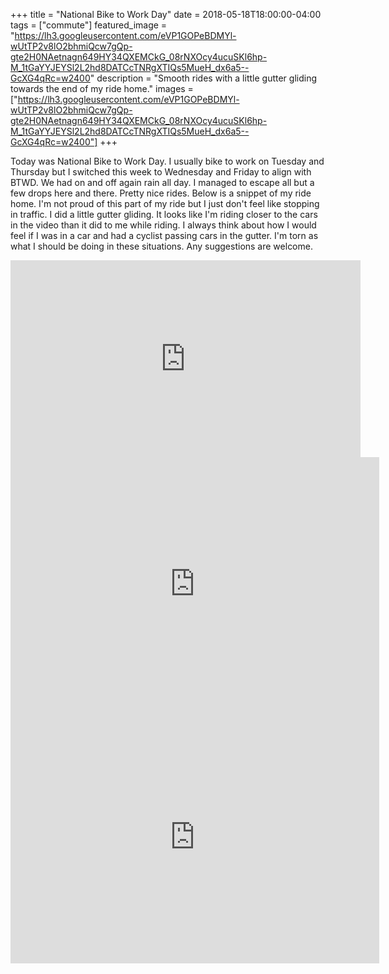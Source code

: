 +++
title =  "National Bike to Work Day"
date = 2018-05-18T18:00:00-04:00
tags = ["commute"]
featured_image = "https://lh3.googleusercontent.com/eVP1GOPeBDMYl-wUtTP2v8lO2bhmiQcw7gQp-gte2H0NAetnagn649HY34QXEMCkG_08rNXOcy4ucuSKl6hp-M_1tGaYYJEYSl2L2hd8DATCcTNRgXTIQs5MueH_dx6a5--GcXG4qRc=w2400"
description = "Smooth rides with a little gutter gliding towards the end of my ride home."
images = ["https://lh3.googleusercontent.com/eVP1GOPeBDMYl-wUtTP2v8lO2bhmiQcw7gQp-gte2H0NAetnagn649HY34QXEMCkG_08rNXOcy4ucuSKl6hp-M_1tGaYYJEYSl2L2hd8DATCcTNRgXTIQs5MueH_dx6a5--GcXG4qRc=w2400"]
+++

Today was National Bike to Work Day. I usually bike to work on Tuesday and Thursday but I switched this week to Wednesday and Friday to align with BTWD. We had on and off again rain all day. I managed to escape all but a few drops here and there. Pretty nice rides. Below is a snippet of my ride home. I'm not proud of this part of my ride but I just don't feel like stopping in traffic. I did a little gutter gliding. It looks like I'm riding closer to the cars in the video than it did to me while riding. I always think about how I would feel if I was in a car and had a cyclist passing cars in the gutter. I'm torn as what I should be doing in these situations. Any suggestions are welcome.


<iframe width="560" height="315" src="https://www.youtube.com/embed/KfpO25KZdiQ" frameborder="0" allow="autoplay; encrypted-media" allowfullscreen></iframe>


<iframe height='405' width='590' frameborder='0' allowtransparency='true' scrolling='no' src='https://www.strava.com/activities/1579535937/embed/3dc8f9c18e0920e0eff781b6398779b64e85219d'></iframe>


<iframe height='405' width='590' frameborder='0' allowtransparency='true' scrolling='no' src='https://www.strava.com/activities/1580588667/embed/351531ac6e4beb39bf7396bf33021cbb6b381cc4'></iframe>
